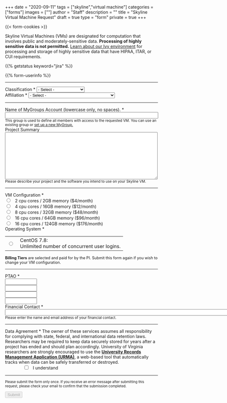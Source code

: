 +++
date = "2020-09-11"
tags = ["skyline","virtual machine"]
categories = ["forms"]
images = [""]
author = "Staff"
description = ""
title = "Skyline Virtual Machine Request"
draft = true
type = "form"
private = true
+++

{{< form-cookies >}}
<form action="https://uvarc-api.pods.uvarc.io/rest/general-support-request/" method="post" id="request-form" accept-charset="UTF-8">

<div>Skyline Virtual Machines (VMs) are designated for computation that involves public and moderately-sensitive data. <b>Processing of highly sensitive data is not permitted.</b> <a href="/userinfo/ivy/overview">Learn about our Ivy environment</a> for processing and storage of highly sensitive data that have HIPAA, ITAR, or CUI requirements.
</div>
<div class="alert" id="response_message" role="alert" style="padding-bottom:0px;">
  <p id="form_post_response"></p>
</div>
<div>
  <input type="hidden" id="category" name="category" value="Skyline">
  <input type="hidden" id="request_title" name="request_title" value="Skyline VM Service Request" />

  {{% getstatus keyword="jira" %}}

  {{% form-userinfo %}}
  <hr size=1 />
  <div class="form-item form-group form-item form-type-select form-group"> <label class="control-label" for="classification">Classification <span class="form-required" title="This field is required.">*</span></label>
    <select required="required" class="form-control form-select required" title="Faculty, postdoctoral associates, and full-time research staff are eligible to request allocations.  " data-toggle="tooltip" id="classification" name="classification"><option value="" selected="selected">- Select -</option><option value="faculty">Faculty</option><option value="staff">Staff</option><option value="postdoc">Postdoctoral Associate</option><option value="other">Other</option></select>
  </div>
  <div class="form-item form-group form-type-select form-group"> 
    <label class="control-label" for="classification">Affiliation <span class="form-required" title="This field is required.">*</span></label>
    <select required="required" class="form-control form-select required" title="Please select the UVA school / department with which you are primarily affiliated." data-toggle="tooltip" id="classification" name="classification">
      <option value="" selected="selected">- Select -</option>
      <option value="cas">College of Arts & Sciences</option>
      <option value="dsi">School of Data Science</option>
      <option value="seas">School of Engineering and Applied Sciences</option>
      <option value="som">School of Medicine</option>
      <option value="darden">Darden School of Business</option>
      <option value="health-system">UVA Health System</option>
      <option value="other">Other</option>
    </select>
  </div>
  <hr size=1 />
  <div class="form-item form-group form-item form-type-textfield form-group"> <label class="control-label" for="mygroups-group">Name of MyGroups Account (lowercase only, no spaces). <span class="form-required" title="This field is required.">*</span></label>
    <input required="required" class="form-control form-text required" type="text" id="mygroups-group" name="mygroups-group" value="" size="60" maxlength="128" />
    <small id="group-Help" class="form-text text-muted">This group is used to define all members with access to the requested VM. You can use an existing group or <a href="https://mygroups.virginia.edu" target="_blank">set up a new MyGroup.</a> </small>
  </div>

  <div class="form-item form-group form-item form-type-textarea form-group"> 
    <label class="control-label" for="project-summary">Project Summary </label>
    <div class="form-textarea-wrapper resizable"><textarea class="form-control form-textarea" id="project-summary" name="project-summary" cols="60" rows="10"></textarea>
    </div>
    <small id="project-summary-Help" class="form-text text-muted">Please describe your project and the software you intend to use on your Skyline VM. </small>
  </div>
  <hr size=1 />
  <div class="row">
  <div class="col form-item form-group form-item form-type-radios form-group"> 
    <label class="control-label" for="type-of-request">VM Configuration <span class="form-required" title="This field is required.">*</span></label>
    <div id="type-of-request" class="form-radios">
      <div class="form-item form-type-radio radio">
        <input required="required" type="radio" id="tier-1" name="skyline-tier" value="skyline-tier-mini" class="form-radio" /> &nbsp; 2 cpu cores / 2GB memory ($4/month)</label>
      </div>
      <div class="form-item form-type-radio radio">
        <input required="required" type="radio" id="tier-2" name="skyline-tier" value="skyline-tier-small" class="form-radio" /> &nbsp; 4 cpu cores / 16GB memory ($12/month)</label>
      </div>
      <div class="form-item form-type-radio radio">
        <input required="required" type="radio" id="tier-3" name="skyline-tier" value="skyline-tier-medium" class="form-radio" /> &nbsp; 8 cpu cores / 32GB memory ($48/month)</label>
      </div>
      <div class="form-item form-type-radio radio">
        <input required="required" type="radio" id="tier-4" name="skyline-tier" value="skyline-tier-large" class="form-radio" /> &nbsp; 16 cpu cores / 64GB memory ($96/month)</label>
      </div>
      <div class="form-item form-type-radio radio">
        <input required="required" type="radio" id="tier-5" name="skyline-tier" value="skyline-tier-xlarge" class="form-radio" /> &nbsp; 16 cpu cores / 124GB memory ($176/month)</label>
      </div>
    </div>
  </div>
  </div>
  <div class="row">
  <div class="col form-item form-group form-item form-type-radios form-group"> 
    <label class="control-label" for="type-of-request">Operating System <span class="form-required" title="This field is required.">*</span></label>
	<table>
    <div id="type-of-request" class="form-radios">
      <div class="form-item form-type-radio radio">
		<tr>
		<td>
        <input required="required" type="radio" style="display:block" id="os-linux" name="skyline-os" value="CentOS 7.8" class="form-radio" />
        </td><td>
        <label>&nbsp;CentOS 7.8:<br>&nbsp;Unlimited number of concurrent user logins.</label>
        </td>
        </tr>
      </div>
      <!--
      <div class="form-item form-type-radio radio">
		<tr>
		<td>
        <input required="required" type="radio" id="os-windows" name="skyline-os" value="Windows 10" class="form-radio" />
        </td><td>
        <label>&nbsp;Windows 10:<br>&nbsp;Limited to 2 concurrent user logins.</label>
        </td>
        </tr>
      </div>
      <div class="form-item form-type-radio radio">
		<tr>
		<td>
        <input required="required" type="radio" id="os-windows" name="skyline-os" value="Windows Server 2012 limited" class="form-radio" />
        </td><td>
        <label>&nbsp;Windows Server 2012 limited:<br>&nbsp;Supports 2 concurrent user logins.</label>
      </div>
      </td>
      <div class="form-item form-type-radio radio">
		<tr>
		<td>
        <input required="required" type="radio" id="os-windows" name="skyline-os" value="Windows Server 2012 unlimited" class="form-radio" />
        </td><td>
        <label>&nbsp;Windows Server 2012 unlimited:<br>&nbsp;Supports >2 concurrent user logins (requires a seat license for each user).</label>
        </td>
        </tr>
      </div>
      -->
    </div>
    </table>
  </div>
  </div>
  <div style="font-size:90%;" class="alert alert-success"><b>Billing Tiers</b> are selected and paid for by the PI. Submit this form again if you wish to change your VM configuration.</div>
  <hr size=1 />
  <label class="control-label" for="data-sensitivity-2">PTAO <span class="form-required" title="This field is required.">*</span></label>
  <div class="row">
    <div class="col form-item form-type-textarea form-group">
      <input class="form-control form-text required" type="text" id="ptao1" name="ptao1" value="" size="10" maxlength="10" />
    </div>
    <div class="col form-item form-type-textarea form-group">
      <input class="form-control form-text required" type="text" id="ptao2" name="ptao2" value="" size="10" maxlength="10" />
    </div>
    <div class="col form-item form-type-textarea form-group">
      <input class="form-control form-text required" type="text" id="ptao3" name="ptao3" value="" size="10" maxlength="10" />
    </div>
    <div class="col form-item form-type-textarea form-group">
      <input class="form-control form-text required" type="text" id="ptao4" name="ptao4" value="" size="10" maxlength="10" />
    </div>
    <div class="col form-item form-type-textarea form-group">
    </div>
    <div class="col form-item form-type-textarea form-group">
    </div>
  </div>
  <div class="form-item form-group form-type-textarea"> 
    <label class="control-label" for="financial-contact">Financial Contact <span class="form-required" title="This field is required.">*</span></label>
    <input class="form-control form-text required" type="text" id="financial-contact" name="financial-contact" value="" size="200" maxlength="200" />
    <small id="financialContactHelp" class="form-text text-muted">Please enter the name and email address of your financial contact.</small>
  </div>
  <hr size=1 />
  <div class="form-check form-item form-group">
    <label class="control-label" for="data-agreement">Data Agreement <span class="form-required" title="This field is required.">*</span></label>
    <label class="form-check-label" for="data-agreement">
      The owner of these services assumes all responsibility for complying with state, federal, and international data retention laws. Researchers may be required to keep data securely stored for years after a project has ended and should plan accordingly. University of Virginia researchers are strongly encouraged to use the <a href="https://recordsmanagement.virginia.edu/urma/overview" target="_new" style="font-weight:bold;">University Records Management Application (URMA)</a>, a web-based tool that automatically tracks when data can be safely transferred or destroyed.
    </label>
  </div>
  <div class="form-item form-group">
    <input class="form-check-input required" style="margin-left:4rem;" type="checkbox" value="" id="data-agreement">&nbsp;&nbsp; I understand
  </div>
  <div class="form-actions" id="submit-div" style="margin-top:1rem;">
    <hr size="1" style="" />
    <p style="font-size:80%;">Please submit the form only once. If you receive an error message after submitting this request, please check your email to confirm that the submission completed.</p>
    <button class="button-primary btn btn-primary form-submit" id="submit" type="submit" name="op" value="Submit" disabled>Submit</button>
  </div>
</div>

</form>
<div>
</div>

<script type="text/javascript" src="/js/user-session.js"></script>
<script type="text/javascript" src="/js/response-message.js"></script>
